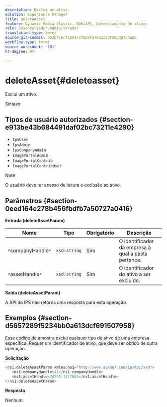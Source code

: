 ```yaml
---
description: Exclui um ativo.
solution: Experience Manager
title: deleteAsset
feature: Dynamic Media Classic, SDK/API, Gerenciamento de ativos
role: Desenvolvedor,Administrador
translation-type: tm+mt
source-git-commit: 052bfcbcf1bd4ccf60afa7e3325bf58dd07cba85
workflow-type: tm+mt
source-wordcount: '101'
ht-degree: 0%

---
```



# deleteAsset{#deleteasset}

Exclui um ativo.

Sintaxe

## Tipos de usuário autorizados {#section-e913be43b684491daf02bc73211e4290}

* `IpsUser`
* `IpsAdmin`
* `IpsCompanyAdmin`
* `ImagePortalAdmin`
* `ImagePortalContrib`
* `ImagePortalContribUser`

>[!NOTE]
>
>O usuário deve ter acesso de leitura e exclusão ao ativo.

## Parâmetros {#section-0eed164e278b456fbdfb7a50727a0416}

**Entrada (deleteAssetParam)**

| Nome | Tipo | Obrigatório | Descrição |
|---|---|---|---|
| `*`companyHandle`*` | `xsd:string` | Sim | O identificador da empresa à qual a pasta pertence. |
| `*`assetHandle`*` | `xsd:string` | Sim | O identificador do ativo a ser excluído. |

**Saída (deleteAssetParam)**

A API do IPS não retorna uma resposta para esta operação.

## Exemplos {#section-d5657289f5234bb0a613dcf691507958}

Esse código de amostra exclui qualquer tipo de ativo de uma empresa específica. Requer um identificador de ativo, que deve ser obtido de outra operação.

**Solicitação**

```java
<ns1:deleteAssetParam xmlns:ns1="http://www.scene7.com/IpsApi/xsd">
   <ns1:companyHandle>47</ns1:companyHandle>
   <ns1:assetHandle>24265|1|17061</ns1:assetHandle>
</ns1:deleteAssetParam>
```

**Resposta**

Nenhum.
